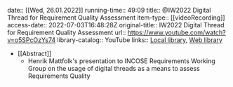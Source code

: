 date:: [[Wed, 26.01.2022]]
running-time:: 49:09
title:: @IW2022 Digital Thread for Requirement Quality Assessment
item-type:: [[videoRecording]]
access-date:: 2022-07-03T16:48:28Z
original-title:: IW2022 Digital Thread for Requirement Quality Assessment
url:: https://www.youtube.com/watch?v=o5SPcOzYs74
library-catalog:: YouTube
links:: [Local library](zotero://select/library/items/MBV9A6AX), [Web library](https://www.zotero.org/users/6520516/items/MBV9A6AX)

- [[Abstract]]
	- Henrik Mattfolk's presentation to INCOSE Requirements Working Group on the usage of digital threads as a means to assess Requirements Quality